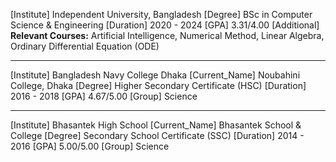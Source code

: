 [Institute]
Independent University, Bangladesh
[Degree]
BSc in Computer Science & Engineering
[Duration]
2020 - 2024
[GPA]
3.31/4.00
[Additional]
**Relevant Courses:** Artificial Intelligence, Numerical Method, Linear Algebra, Ordinary Differential Equation (ODE)

---

[Institute]
Bangladesh Navy College Dhaka
[Current_Name]
Noubahini College, Dhaka
[Degree]
Higher Secondary Certificate (HSC)
[Duration]
2016 - 2018
[GPA]
4.67/5.00
[Group]
Science

---

[Institute]
Bhasantek High School
[Current_Name]
Bhasantek School & College
[Degree]
Secondary School Certificate (SSC)
[Duration]
2014 - 2016
[GPA]
5.00/5.00
[Group]
Science
